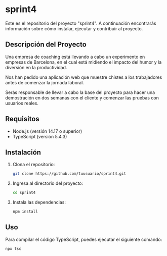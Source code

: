 
# sprint4

Este es el repositorio del proyecto "sprint4". A continuación encontrarás información sobre cómo instalar, ejecutar y contribuir al proyecto.

## Descripción del Proyecto

Una empresa de coaching está llevando a cabo un experimento en empresas de Barcelona, en el cual está midiendo el impacto del humor y la diversión en la productividad.

Nos han pedido una aplicación web que muestre chistes a los trabajadores antes de comenzar la jornada laboral.

Serás responsable de llevar a cabo la base del proyecto para hacer una demostración en dos semanas con el cliente y comenzar las pruebas con usuarios reales.

## Requisitos

- Node.js (versión 14.17 o superior)
- TypeScript (versión 5.4.3)

## Instalación

1. Clona el repositorio:

   ```bash
   git clone https://github.com/tuusuario/sprint4.git
   ```

2. Ingresa al directorio del proyecto:

   ```bash
   cd sprint4
   ```

3. Instala las dependencias:

   ```bash
   npm install
   ```

## Uso

Para compilar el código TypeScript, puedes ejecutar el siguiente comando:

```bash
npx tsc
```

